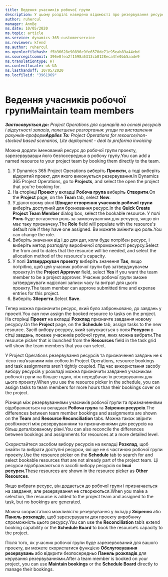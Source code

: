 ```yaml
---
title: Ведення учасників робочої групи
description: У цьому розділі наведено відомості про резервування ресурсів для робочих груп проекту та призначення їх завдань.
author: ruhercul
manager: AnnBe
ms.date: 10/05/2020
ms.topic: article
ms.service: dynamics-365-customerservice
ms.reviewer: kfend
ms.author: ruhercul
ms.openlocfilehash: f5b36628e90896c9fe6570de71c95eab83a44ebd
ms.sourcegitcommit: 396e0fea2f1598a5313cb0128eca4fe0bb5aade9
ms.translationtype: HT
ms.contentlocale: uk-UA
ms.lasthandoff: 10/05/2020
ms.locfileid: "3961969"
---
```

# <a name="maintain-team-members"></a><span data-ttu-id="2199c-103">Ведення учасників робочої групи</span><span class="sxs-lookup"><span data-stu-id="2199c-103">Maintain team members</span></span>

<span data-ttu-id="2199c-104">_**Застосовується до:** Project Operations для сценаріїв на основі ресурсів і відсутності запасів, полегшене розгортання: угоди та виставлення рахунків-проформ_</span><span class="sxs-lookup"><span data-stu-id="2199c-104">_**Applies To:** Project Operations for resource/non-stocked based scenarios, Lite deployment - deal to proforma invoicing_</span></span>

<span data-ttu-id="2199c-105">Можна додати іменований ресурс до робочої групи проекту, зарезервувавши його безпосередньо в робочу групу.</span><span class="sxs-lookup"><span data-stu-id="2199c-105">You can add a named resource to your project team by booking them directly to the team.</span></span>

1. <span data-ttu-id="2199c-106">У Dynamics 365 Project Operations виберіть **Проекти**, а тоді виберіть відкритий проект, для якого виконується резервування.</span><span class="sxs-lookup"><span data-stu-id="2199c-106">In Dynamics 365 Project Operations, go to **Projects**, and select the open the project that you're booking for.</span></span>
2. <span data-ttu-id="2199c-107">На сторінці **Проект** у вкладці **Робоча група** виберіть **Створити**.</span><span class="sxs-lookup"><span data-stu-id="2199c-107">On the **Project** page, on the **Team** tab, select **New**.</span></span> 
3. <span data-ttu-id="2199c-108">У діалоговому вікні **Швидке створення учасників робочої групи** виберіть доступний для бронювання ресурс.</span><span class="sxs-lookup"><span data-stu-id="2199c-108">In the **Quick Create Project Team Member** dialog box, select the bookable resource.</span></span> <span data-ttu-id="2199c-109">У полі **Роль** буде вставлено роль за замовчуванням для ресурсу, якщо він має таку призначену.</span><span class="sxs-lookup"><span data-stu-id="2199c-109">The **Role** field will populate with the resource's default role if they have one assigned.</span></span> <span data-ttu-id="2199c-110">Ви можете змінити цю роль.</span><span class="sxs-lookup"><span data-stu-id="2199c-110">You can change the role.</span></span> 
4. <span data-ttu-id="2199c-111">Виберіть значення від і до для дат, коли буде потрібен ресурс, і виберіть метод розподілу виробничої спроможності ресурсу.</span><span class="sxs-lookup"><span data-stu-id="2199c-111">Select the from and to dates that the resource will be needed, and select the allocation method of the resource's capacity.</span></span> 
5. <span data-ttu-id="2199c-112">У полі **Затверджувач проекту** виберіть значення **Так**, якщо потрібно, щоб цей учасник робочої групи був затверджувачем проекту.</span><span class="sxs-lookup"><span data-stu-id="2199c-112">In the **Project Approver** field, select **Yes** if you want the team member to be a project approver.</span></span> <span data-ttu-id="2199c-113">Учасник робочої групи зможе затверджувати надіслані записи часу та витрат для цього проекту.</span><span class="sxs-lookup"><span data-stu-id="2199c-113">The team member can approve submitted time and expense entries for this project.</span></span> 
6. <span data-ttu-id="2199c-114">Виберіть **Зберегти**.</span><span class="sxs-lookup"><span data-stu-id="2199c-114">Select **Save**.</span></span>

<span data-ttu-id="2199c-115">Тепер можна призначити ресурс, який було заброньовано, до завдань у проекті.</span><span class="sxs-lookup"><span data-stu-id="2199c-115">You can now assign the booked resource to tasks on the project.</span></span> <span data-ttu-id="2199c-116">На сторінці **Проект** на вкладці **Розклад** призначте завдання новому ресурсу.</span><span class="sxs-lookup"><span data-stu-id="2199c-116">On the **Project** page, on the **Schedule** tab, assign tasks to the new resource.</span></span> <span data-ttu-id="2199c-117">Засіб вибору ресурсу, який запускається з поля **Ресурси** в сітці завдань, покаже учасників робочої групи, яких можна вибрати.</span><span class="sxs-lookup"><span data-stu-id="2199c-117">The resource picker that is launched from the **Resources** field in the task grid will show the team members that you can select.</span></span>


<span data-ttu-id="2199c-118">У Project Operations резервування ресурсів та призначення завдань не є тісно пов’язаними між собою.</span><span class="sxs-lookup"><span data-stu-id="2199c-118">In Project Operations, resource bookings and task assignments aren't tightly coupled.</span></span> <span data-ttu-id="2199c-119">Під час використання засобу вибору ресурсів у розкладі можна призначити завдання учасникам робочої групи на більше годин, ніж передбачає їх резервування для цього проекту.</span><span class="sxs-lookup"><span data-stu-id="2199c-119">When you use the resource picker in the schedule, you can assign tasks to team members for more hours than their bookings cover on the project.</span></span>

<span data-ttu-id="2199c-120">Різниця між резервуваннями учасників робочої групи та призначеннями відображається на вкладках **Робоча група** та **Звірення ресурсів**.</span><span class="sxs-lookup"><span data-stu-id="2199c-120">The differences between team member bookings and assignments are shown on the **Team** and **Resource Reconciliation** tabs.</span></span> <span data-ttu-id="2199c-121">Можна також звірити розбіжності між резервуваннями та призначеннями для ресурсів на більш деталізованому рівні.</span><span class="sxs-lookup"><span data-stu-id="2199c-121">You can also reconcile the differences between bookings and assignments for resources at a more detailed level.</span></span>

<span data-ttu-id="2199c-122">Скористайтеся засобом вибору ресурсів на вкладці **Розклад**, щоб знайти та вибрати доступні ресурси, які ще не є частиною робочої групи проекту.</span><span class="sxs-lookup"><span data-stu-id="2199c-122">Use the resource picker on the **Schedule** tab to search for and select bookable resources that are not already part of the project team.</span></span> <span data-ttu-id="2199c-123">Ці ресурси відображаються в засобі вибору ресурсів як **Інші ресурси**.</span><span class="sxs-lookup"><span data-stu-id="2199c-123">These resources are shown in the resource picker as **Other Resources**.</span></span>

<span data-ttu-id="2199c-124">Якщо вибрати ресурс, він додається до робочої групи і призначається на завдання, але резервування не створюються.</span><span class="sxs-lookup"><span data-stu-id="2199c-124">When you make a selection, the resource is added to the project team and assigned to the task, but no bookings are generated.</span></span>

<span data-ttu-id="2199c-125">Можна скористатися можливістю резервування у вкладці **Звірення** або **Панель розкладів**, щоб зарезервувати для проекту виробничу спроможність цього ресурсу.</span><span class="sxs-lookup"><span data-stu-id="2199c-125">You can use the **Reconciliation** tab’s extend booking capability or the **Schedule Board** to book the resource’s capacity to the project.</span></span>

<span data-ttu-id="2199c-126">Після того, як учасник робочої групи буде зарезервований для вашого проекту, ви можете скористатися функцією **Обслуговування резервувань** або відкрити безпосередньо **Панель розкладів** для керування резервуваннями.</span><span class="sxs-lookup"><span data-stu-id="2199c-126">After a team member is booked on your project, you can use **Maintain bookings** or the **Schedule Board** directly to manage their bookings.</span></span>

